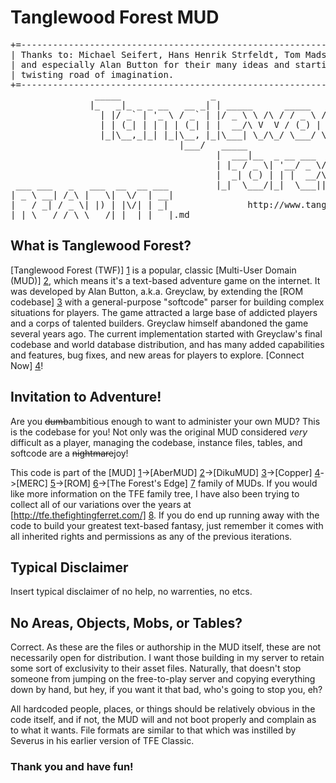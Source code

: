 

Tanglewood Forest MUD
================================
<pre>
+=--------------------------------------------------------------------------=+
| Thanks to: Michael Seifert, Hans Henrik Strfeldt, Tom Madsen, Katja Nyboe, |
| and especially Alan Button for their many ideas and starting us down this  |
| twisting road of imagination.                                              |
+=--------------------------------------------------------------------------=+
                _____                 _                              _
               |_   _|_ _ _ __   __ _| | _____      _____   ___   __| |
                 | |/ _` | '_ \ / _` | |/ _ \ \ /\ / / _ \ / _ \ / _` |
                 | | (_| | | | | (_| | |  __/\ V  V / (_) | (_) | (_| |
                 |_|\__,_|_| |_|\__, |_|\___| \_/\_/ \___/ \___/ \__,_|
                                |___/   _____                   _
                                       |  ___|__  _ __ ___  ___| |_
                                       | |_ / _ \| '__/ _ \/ __| __|
                                       |  _| (_) | | |  __/\__ \ |_
 ___ ___   _   ___  __  __ ___         |_|  \___/|_|  \___||___/\__|
| _ \ __| /_\ |   \|  \/  | __|
|   / _| / _ \| |) | |\/| | _|               http://www.tanglewoodforest.tk/
|_|_\___/_/ \_\___/|_|  |_|___|.md
</pre>

What is Tanglewood Forest?
--------------------------
[Tanglewood Forest (TWF)] [1] is a popular, classic [Multi-User Domain (MUD)] [2], which means it's a text-based adventure game on the internet. It was developed by Alan Button, a.k.a. Greyclaw, by extending the [ROM codebase] [3] with a general-purpose "softcode" parser for building complex situations for players. The game attracted a large base of addicted players and a corps of talented builders. Greyclaw himself abandoned the game several years ago. The current implementation started with Greyclaw's final codebase and world database distribution, and has many added capabilities and features, bug fixes, and new areas for players to explore. [Connect Now] [4]!

  [1]: http://www.tanglewoodforest.tk:4000/    "Tanglewood Forest MUD"
  [2]: http://en.wikipedia.org/wiki/MUD        "Wikipedia: MUD"
  [3]: http://www.rom.org/                     "ROM (Rivers of MUD)"
  [4]: telnet://mud.tanglewoodforest.tk:4000/  "Connect Now!"

Invitation to Adventure!
------------------------
Are you ~~dumb~~ambitious enough to want to administer your own MUD? This is the codebase for you! Not only was the original MUD considered *very* difficult as a player, managing the codebase, instance files, tables, and softcode are a ~~nightmare~~joy!

This code is part of the [MUD] [1]->[AberMUD] [2]->[DikuMUD] [3]->[Copper] [4]->[MERC] [5]->[ROM] [6]->[The Forest's Edge] [7] family of MUDs. If you would like more information on the TFE family tree, I have also been trying to collect all of our variations over the years at [http://tfe.thefightingferret.com/] [8]. If you do end up running away with the code to build your greatest text-based fantasy, just remember it comes with all inherited rights and permissions as any of the previous iterations.

  [1]: http://en.wikipedia.org/wiki/MUD1                 "MUD1"
  [2]: http://en.wikipedia.org/wiki/AberMUD              "AberMUD"
  [3]: http://en.wikipedia.org/wiki/DikuMUD              "DikuMUD"
  [4]: http://en.wikipedia.org/wiki/Copper_MUD           "Copper"
  [5]: http://en.wikipedia.org/wiki/Merc_(MUD)           "Merc"
  [6]: http://en.wikipedia.org/wiki/ROM_(MUD)            "Rivers of MUD"
  [7]: http://en.wikipedia.org/wiki/The_Forests%27_Edge  "The Forest's Edge"
  [8]: http://tfe.thefightingferret.com/                 "The Fighting Ferret TFE Archive"

Typical Disclaimer
------------------
Insert typical disclaimer of no help, no warrenties, no etcs.

No Areas, Objects, Mobs, or Tables?
-----------------------------------
Correct. As these are the files or authorship in the MUD itself, these are not necessarily open for distribution. I want those building in my server to retain some sort of exclusivity to their asset files. Naturally, that doesn't stop someone from jumping on the free-to-play server and copying everything down by hand, but hey, if you want it that bad, who's going to stop you, eh?

All hardcoded people, places, or things should be relatively obvious in the code itself, and if not, the MUD will and not boot properly and complain as to what it wants. File formats are similar to that which was instilled by Severus in his earlier version of TFE Classic.

### Thank you and have fun! ###


